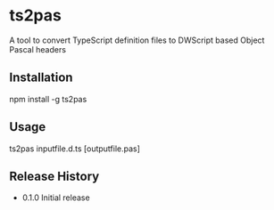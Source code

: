 ts2pas
======

A tool to convert TypeScript definition files to DWScript based Object Pascal headers

## Installation

  npm install -g ts2pas

## Usage

  ts2pas inputfile.d.ts [outputfile.pas]

## Release History

* 0.1.0 Initial release